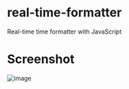 # real-time-formatter
Real-time time formatter with JavaScript


# Screenshot

![image](https://github.com/ayd1ndemirci/real-time-formatter/assets/128159204/3e6d20fe-16d2-44de-a14d-3fb140645527)
